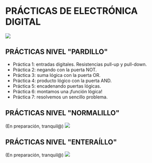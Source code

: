 # PRÁCTICAS DE ELECTRÓNICA DIGITAL
![](http://universitariosmagazine.com/site/images/easyblog_articles/468/EDIGI1.jpg)

## PRÁCTICAS NIVEL "PARDILLO"
- Práctica 1: entradas digitales. Resistencias pull-up y pull-down.
- Práctica 2: negando con la puerta NOT.
- Práctica 3: suma lógica con la puerta OR.
- Práctica 4: producto lógico con la puerta AND.
- Práctica 5: encadenando puertas lógicas.
- Práctica 6: montamos una ¡función lógica!
- Práctica 7: resolvemos un sencillo problema.

## PRÁCTICAS NIVEL "NORMALILLO"
(En preparación, tranquil@)
![](https://es.wikipedia.org/wiki/Archivo:En_construccion.jpg)

## PRÁCTICAS NIVEL "ENTERAÍLLO"
(En preparación, tranquil@)
![](https://es.wikipedia.org/wiki/Archivo:En_construccion.jpg)
